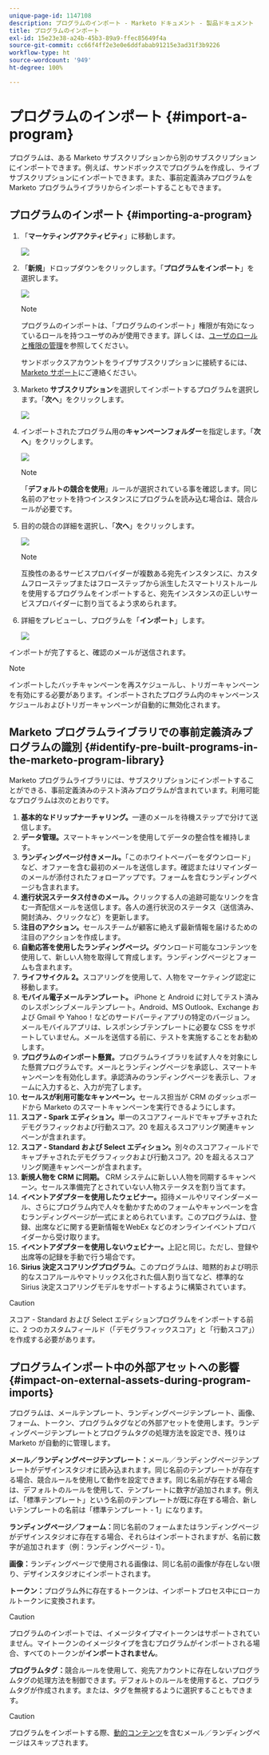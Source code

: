 ```yaml
---
unique-page-id: 1147108
description: プログラムのインポート - Marketo ドキュメント - 製品ドキュメント
title: プログラムのインポート
exl-id: 15e23e38-a24b-45b3-89a9-ffec85649f4a
source-git-commit: cc66f4ff2e3e0e6ddfabab91215e3ad31f3b9226
workflow-type: ht
source-wordcount: '949'
ht-degree: 100%

---
```


# プログラムのインポート {#import-a-program}

プログラムは、ある Marketo サブスクリプションから別のサブスクリプションにインポートできます。例えば、サンドボックスでプログラムを作成し、ライブサブスクリプションにインポートできます。また、事前定義済みプログラムを Marketo プログラムライブラリからインポートすることもできます。

## プログラムのインポート {#importing-a-program}

1. 「**マーケティングアクティビティ**」に移動します。

   ![](assets/import-a-program-1.png)

1. 「**新規**」ドロップダウンをクリックします。「**プログラムをインポート**」を選択します。

   ![](assets/import-a-program-2.png)

   >[!NOTE]
   >
   >プログラムのインポートは、「プログラムのインポート」権限が有効になっているロールを持つユーザのみが使用できます。詳しくは、[ユーザのロールと権限の管理](/help/marketo/product-docs/administration/users-and-roles/managing-user-roles-and-permissions.md)を参照してください。
   >
   >サンドボックスアカウントをライブサブスクリプションに接続するには、[Marketo サポート](https://nation.marketo.com/t5/Support/ct-p/Support)にご連絡ください。

1. Marketo **サブスクリプション**&#x200B;を選択してインポートするプログラムを選択します。「**次へ**」をクリックします。

   ![](assets/import-a-program-3.png)

1. インポートされたプログラム用の&#x200B;**キャンペーンフォルダー**&#x200B;を指定します。「**次へ**」をクリックします。

   ![](assets/import-a-program-4.png)

   >[!NOTE]
   >
   >「**デフォルトの競合を使用**」ルールが選択されている事を確認します。同じ名前のアセットを持つインスタンスにプログラムを読み込む場合は、競合ルールが必要です。

1. 目的の競合の詳細を選択し、「**次へ**」をクリックします。

   ![](assets/import-a-program-5.png)

   >[!NOTE]
   >
   >互換性のあるサービスプロバイダーが複数ある宛先インスタンスに、カスタムフローステップまたはフローステップから派生したスマートリストルールを使用するプログラムをインポートすると、宛先インスタンスの正しいサービスプロバイダーに割り当てるよう求められます。

1. 詳細をプレビューし、プログラムを「**インポート**」します。

   ![](assets/import-a-program-6.png)

インポートが完了すると、確認のメールが送信されます。

>[!NOTE]
>
>インポートしたバッチキャンペーンを再スケジュールし、トリガーキャンペーンを有効にする必要があります。インポートされたプログラム内のキャンペーンスケジュールおよびトリガーキャンペーンが自動的に無効化されます。

## Marketo プログラムライブラリでの事前定義済みプログラムの識別 {#identify-pre-built-programs-in-the-marketo-program-library}

Marketo プログラムライブラリには、サブスクリプションにインポートすることができる、事前定義済みのテスト済みプログラムが含まれています。利用可能なプログラムは次のとおりです。

1. **基本的なドリップナーチャリング。**&#x200B;一連のメールを待機ステップで分けて送信します。
1. **データ管理。**&#x200B;スマートキャンペーンを使用してデータの整合性を維持します。
1. **ランディングページ付きメール。**「このホワイトペーパーをダウンロード」など、オファーを含む最初のメールを送信します。確認またはリマインダーのメールが添付されたフォローアップです。フォームを含むランディングページも含まれます。
1. **進行状況ステータス付きのメール。**&#x200B;クリックする人の追跡可能なリンクを含む一斉配信メールを送信します。各人の進行状況のステータス（送信済み、開封済み、クリックなど）を更新します。
1. **注目のアクション。**&#x200B;セールスチームが顧客に絶えず最新情報を届けるための注目のアクションを作成します。
1. **自動応答を使用したランディングページ。**&#x200B;ダウンロード可能なコンテンツを使用して、新しい人物を取得して育成します。ランディングページとフォームも含まれます。
1. **ライフサイクル 2。**&#x200B;スコアリングを使用して、人物をマーケティング認定に移動します。
1. **モバイル電子メールテンプレート。** iPhone と Android に対してテスト済みのレスポンシブメールテンプレート。Android、MS Outlook、Exchange および Gmail や Yahoo！などのサードパーティアプリの特定のバージョン。メールモバイルアプリは、レスポンシブテンプレートに必要な CSS をサポートしていません。メールを送信する前に、テストを実施することをお勧めします。
1. **プログラムのインポート懸賞。**&#x200B;プログラムライブラリを試す人々を対象にした懸賞プログラムです。メールとランディングページを承認し、スマートキャンペーンを有効化します。承認済みのランディングページを表示し、フォームに入力すると、入力が完了します。
1. **セールスが利用可能なキャンペーン。**&#x200B;セールス担当が CRM のダッシュボードから Marketo のスマートキャンペーンを実行できるようにします。
1. **スコア - Spark エディション。**&#x200B;単一のスコアフィールドでキャプチャされたデモグラフィックおよび行動スコア。20 を超えるスコアリング関連キャンペーンが含まれます。
1. **スコア - Standard および Select エディション。**&#x200B;別々のスコアフィールドでキャプチャされたデモグラフィックおよび行動スコア。20 を超えるスコアリング関連キャンペーンが含まれます。
1. **新規人物を CRM に同期。** CRM システムに新しい人物を同期するキャンペーン。セールス準備完了とされていない人物ステータスを割り当てます。
1. **イベントアダプターを使用したウェビナー。**&#x200B;招待メールやリマインダーメール、さらにプログラム内で人々を動かすためのフォームやキャンペーンを含むランディングページが一式にまとめられています。このプログラムは、登録、出席などに関する更新情報をWebEx などのオンラインイベントプロバイダーから受け取ります。
1. **イベントアダプターを使用しないウェビナー。**&#x200B;上記と同じ。ただし、登録や出席等の記録を手動で行う場合です。
1. **Sirius 決定スコアリングプログラム**。このプログラムは、暗黙的および明示的なスコアルールやマトリックス化された個人割り当てなど、標準的な Sirius 決定スコアリングモデルをサポートするように構築されています。

>[!CAUTION]
>
>スコア - Standard および Select エディションプログラムをインポートする前に、2 つのカスタムフィールド（「デモグラフィックスコア」と「行動スコア」）を作成する必要があります。

## プログラムインポート中の外部アセットへの影響 {#impact-on-external-assets-during-program-imports}

プログラムは、メールテンプレート、ランディングページテンプレート、画像、フォーム、トークン、プログラムタグなどの外部アセットを使用します。ランディングページテンプレートとプログラムタグの処理方法を設定でき、残りは Marketo が自動的に管理します。

**メール／ランディングページテンプレート：**&#x200B;メール／ランディングページテンプレートがデザインスタジオに読み込まれます。同じ名前のテンプレートが存在する場合、競合ルールを使用して動作を設定できます。同じ名前が存在する場合は、デフォルトのルールを使用して、テンプレートに数字が追加されます。例えば、「標準テンプレート」という名前のテンプレートが既に存在する場合、新しいテンプレートの名前は「標準テンプレート - 1」になります。

**ランディングページ／フォーム：**&#x200B;同じ名前のフォームまたはランディングページがデザインスタジオに存在する場合、それらはインポートされますが、名前に数字が追加されます（例：ランディングページ - 1）。

**画像：**&#x200B;ランディングページで使用される画像は、同じ名前の画像が存在しない限り、デザインスタジオにインポートされます。

**トークン：**&#x200B;プログラム外に存在するトークンは、インポートプロセス中にローカルトークンに変換されます。

>[!CAUTION]
>
>プログラムのインポートでは、イメージタイプマイトークンはサポートされていません。マイトークンのイメージタイプを含むプログラムがインポートされる場合、すべてのトークンが&#x200B;**インポートされません**。

**プログラムタグ：**&#x200B;競合ルールを使用して、宛先アカウントに存在しないプログラムタグの処理方法を制御できます。デフォルトのルールを使用すると、プログラムタグが作成されます。または、タグを無視するように選択することもできます。

>[!CAUTION]
>
>プログラムをインポートする際、[動的コンテンツ](/help/marketo/product-docs/personalization/segmentation-and-snippets/segmentation/understanding-dynamic-content.md)を含むメール／ランディングページはスキップされます。
